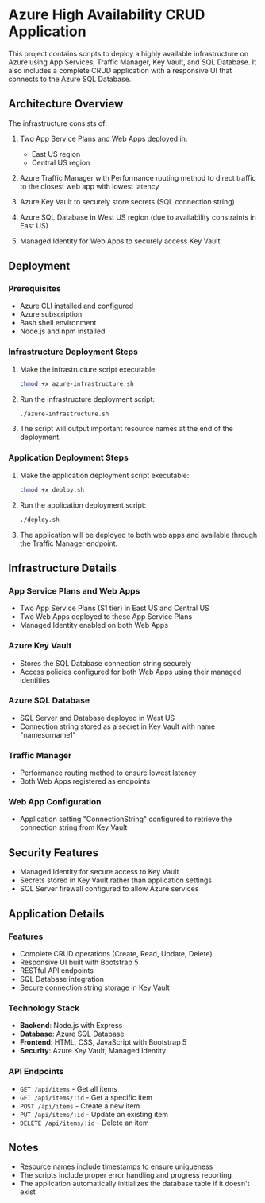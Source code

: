 # Azure High Availability CRUD Application

This project contains scripts to deploy a highly available infrastructure on Azure using App Services, Traffic Manager, Key Vault, and SQL Database. It also includes a complete CRUD application with a responsive UI that connects to the Azure SQL Database.

## Architecture Overview

The infrastructure consists of:

1. Two App Service Plans and Web Apps deployed in:
   - East US region
   - Central US region

2. Azure Traffic Manager with Performance routing method to direct traffic to the closest web app with lowest latency

3. Azure Key Vault to securely store secrets (SQL connection string)

4. Azure SQL Database in West US region (due to availability constraints in East US)

5. Managed Identity for Web Apps to securely access Key Vault

## Deployment

### Prerequisites

- Azure CLI installed and configured
- Azure subscription
- Bash shell environment
- Node.js and npm installed

### Infrastructure Deployment Steps

1. Make the infrastructure script executable:
   ```bash
   chmod +x azure-infrastructure.sh
   ```

2. Run the infrastructure deployment script:
   ```bash
   ./azure-infrastructure.sh
   ```

3. The script will output important resource names at the end of the deployment.

### Application Deployment Steps

1. Make the application deployment script executable:
   ```bash
   chmod +x deploy.sh
   ```

2. Run the application deployment script:
   ```bash
   ./deploy.sh
   ```

3. The application will be deployed to both web apps and available through the Traffic Manager endpoint.

## Infrastructure Details

### App Service Plans and Web Apps

- Two App Service Plans (S1 tier) in East US and Central US
- Two Web Apps deployed to these App Service Plans
- Managed Identity enabled on both Web Apps

### Azure Key Vault

- Stores the SQL Database connection string securely
- Access policies configured for both Web Apps using their managed identities

### Azure SQL Database

- SQL Server and Database deployed in West US
- Connection string stored as a secret in Key Vault with name "namesurname1"

### Traffic Manager

- Performance routing method to ensure lowest latency
- Both Web Apps registered as endpoints

### Web App Configuration

- Application setting "ConnectionString" configured to retrieve the connection string from Key Vault

## Security Features

- Managed Identity for secure access to Key Vault
- Secrets stored in Key Vault rather than application settings
- SQL Server firewall configured to allow Azure services

## Application Details

### Features

- Complete CRUD operations (Create, Read, Update, Delete)
- Responsive UI built with Bootstrap 5
- RESTful API endpoints
- SQL Database integration
- Secure connection string storage in Key Vault

### Technology Stack

- **Backend**: Node.js with Express
- **Database**: Azure SQL Database
- **Frontend**: HTML, CSS, JavaScript with Bootstrap 5
- **Security**: Azure Key Vault, Managed Identity

### API Endpoints

- `GET /api/items` - Get all items
- `GET /api/items/:id` - Get a specific item
- `POST /api/items` - Create a new item
- `PUT /api/items/:id` - Update an existing item
- `DELETE /api/items/:id` - Delete an item

## Notes

- Resource names include timestamps to ensure uniqueness
- The scripts include proper error handling and progress reporting
- The application automatically initializes the database table if it doesn't exist
